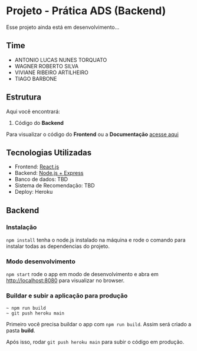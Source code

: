 # Projeto - Prática ADS (Backend)

Esse projeto ainda está em desenvolvimento...

## Time

- ANTONIO LUCAS NUNES TORQUATO
- WAGNER ROBERTO SILVA
- VIVIANE RIBEIRO ARTILHEIRO
- TIAGO BARBONE

## Estrutura

Aqui você encontrará:

1. Código do **Backend**


Para visualizar o código do **Frontend** ou a **Documentação** [acesse aqui](https://github.com/mck-pratica-ads/mackenzie-pratica-ads)

## Tecnologias Utilizadas
- Frontend: [React.js](https://reactjs.org/)
- Backend: [Node.js + Express](https://expressjs.com/pt-br/)
- Banco de dados: TBD
- Sistema de Recomendação: TBD
- Deploy: Heroku

## Backend


### Instalação

`npm install` tenha o node.js instalado na máquina e rode o comando para instalar todas as dependencias do projeto.

### Modo desenvolvimento

`npm start`
rode o app em modo de desenvolvimento e abra em
[http://localhost:8080](http://localhost:8080) para visualizar no  browser.

### Buildar e subir a aplicação para produção

```
~ npm run build
~ git push heroku main
```

Primeiro você precisa buildar o app com `npm run build`. Assim será criado a pasta **build**.

Após isso, rodar `git push heroku main` para subir o código em produção.



